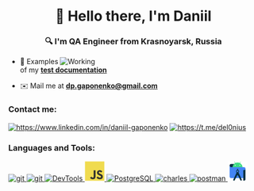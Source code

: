 <h1 align="center">👋 Hello there, I'm Daniil</h1>
<h3 align="center">🔍 I'm QA Engineer from Krasnoyarsk, Russia</h3>
<img align="right" alt="Working" width="400" src="https://media.giphy.com/media/l4FsrYWEt8fqKM8kE/giphy.gif">


- 📑 Examples of my [**test documentation**](https://github.com/del0nius/Test_Documentation)

- ✉️ Mail me at **dp.gaponenko@gmail.com**

<h3 align="left">Contact me:</h3>
<p align="left">
<a href="https://www.linkedin.com/in/daniil-gaponenko" target="blank"><img align="center" src="https://upload.wikimedia.org/wikipedia/commons/f/f8/LinkedIn_icon_circle.svg" alt="https://www.linkedin.com/in/daniil-gaponenko" height="40" width="40" /></a> <a href="https://t.me/del0nius" target="blank"><img align="center" src="https://user-images.githubusercontent.com/49933115/139837223-bf23d3a9-4638-4e17-994a-ac8678d5f517.png" alt="https://t.me/del0nius" height="40" width="40" /></a>
</p>

<h3 align="left">Languages and Tools:</h3>
<p align="left"> <a href="https://github.com/del0nius/Terminal" target="_blank" rel="noreferrer"> <img src="https://www.vectorlogo.zone/logos/gnu_bash/gnu_bash-icon.svg" alt="git" width="40" height="40"/> </a> <a href="https://github.com/del0nius/GitBrunch" target="_blank" rel="noreferrer"> <img src="https://www.vectorlogo.zone/logos/git-scm/git-scm-icon.svg" alt="git" width="40" height="40"/> </a> <a href="https://github.com/del0nius/Chrome_DevTools" target="_blank" rel="noreferrer"> <img src="https://1.bp.blogspot.com/-1iivg2d8Pyg/V0k2fS89VmI/AAAAAAAADOE/PYCdhBzfkzQZ_UA3d1bV1stz54AjrB6WACLcB/s1600/logo_chromium.png" alt="DevTools" width="40" height="40"/> </a> <a href="https://github.com/del0nius/JavaScript" target="_blank" rel="noreferrer"> <img src="https://raw.githubusercontent.com/devicons/devicon/master/icons/javascript/javascript-original.svg" alt="javascript" width="40" height="40"/> </a> <a href="https://github.com/del0nius/SQL" target="_blank" rel="noreferrer"> <img src="https://user-images.githubusercontent.com/89486551/143319757-0bbd31ce-7860-447a-9571-504653849d0b.png" alt="PostgreSQL" width="40" height="40"/> </a> <a href="https://github.com/del0nius/Charles" target="_blank" rel="noreferrer"> <img src="https://davidwalsh.name/demo/charlesproxyicon.svg" alt="charles" width="40" height="40"/> </a> <a href="https://github.com/del0nius/Postman" target="_blank" rel="noreferrer"> <img src="https://www.vectorlogo.zone/logos/getpostman/getpostman-icon.svg" alt="postman" width="40" height="40"/> </a> <a href="https://github.com/del0nius/Android_Studio" target="_blank" rel="noreferrer"> <img src="https://github.com/devicons/devicon/blob/master/icons/androidstudio/androidstudio-original.svg" alt="androidstudio" width="40" height="40"/> </a> </p>